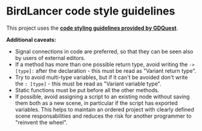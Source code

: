 # BirdLancer code style guidelines

This project uses the [**code styling guidelines provided by GDQuest**](https://www.gdquest.com/docs/guidelines/best-practices/godot-gdscript/).

**Additional caveats:**
- Signal connections in code are preferred, so that they can be seen also by users of external editors.
- If a method has more than one possible return type, avoid writing the `-> [type]:` after the declaration - this must be read as "Variant return type".
- Try to avoid multi-type variables, but if it can't be avoided don't write the `: [type]` - this must be read as "Variant variable type".
- Static functions must be put before all the other methods.
- If possible, avoid assigning a script to an existing node without saving them both as a new scene, in particular if the script has exported variables. This helps to maintain an ordered project with clearly defined scene responsabilities and reduces the risk for another programmer to "reinvent the wheel".
